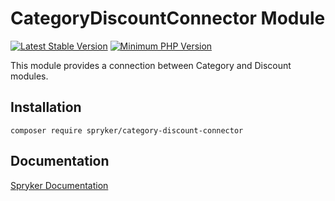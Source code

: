 # CategoryDiscountConnector Module
[![Latest Stable Version](https://poser.pugx.org/spryker/category-discount-connector/v/stable.svg)](https://packagist.org/packages/spryker/category-discount-connector)
[![Minimum PHP Version](https://img.shields.io/badge/php-%3E%3D%207.4-8892BF.svg)](https://php.net/)

This module provides a connection between Category and Discount modules.

## Installation

```
composer require spryker/category-discount-connector
```

## Documentation

[Spryker Documentation](https://docs.spryker.com)
